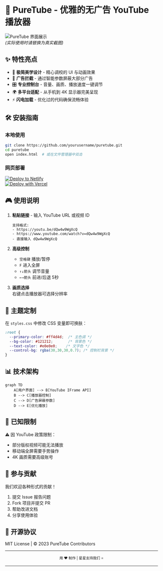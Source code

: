 # 🎥 PureTube - 优雅的无广告 YouTube 播放器  

![PureTube 界面展示](https://via.placeholder.com/800x500/1a1a1a/ffffff?text=PureTube+Player+Preview)  
*(实际使用时请替换为真实截图)*  

## ✨ 特性亮点  

- 🌈 **极简美学设计** - 精心调校的 UI 与动画效果  
- 🚫 **广告拦截** - 通过智能参数屏蔽大部分广告  
- 🎛️ **专业控制台** - 音量、画质、播放速度一键调节  
- 🌍 **多平台适配** - 从手机到 4K 显示器完美呈现  
- ⚡ **闪电加载** - 优化过的代码确保流畅体验  

## 🛠️ 安装指南  

### 本地使用  
```bash
git clone https://github.com/yourusername/puretube.git
cd puretube
open index.html  # 或在文件管理器中双击
```

### 网页部署  
[![Deploy to Netlify](https://www.netlify.com/img/deploy/button.svg)](https://app.netlify.com/start/deploy?repository=https://github.com/yourusername/puretube)  
[![Deploy with Vercel](https://vercel.com/button)](https://vercel.com/new/clone?repository-url=https://github.com/yourusername/puretube)  

## 🎮 使用说明  

1. **粘贴链接** - 输入 YouTube URL 或视频 ID  
   ```
   支持格式:
   - https://youtu.be/dQw4w9WgXcQ
   - https://www.youtube.com/watch?v=dQw4w9WgXcQ
   - 直接输入 dQw4w9WgXcQ
   ```

2. **高级控制**  
   - `空格键` 播放/暂停  
   - `F` 进入全屏  
   - `↑↓箭头` 调节音量  
   - `←→箭头` 前进/后退 5秒  

3. **画质选择**  
   右键点击播放器可选择分辨率  

## 🌈 主题定制  

在 `styles.css` 中修改 CSS 变量即可换肤：  
```css
:root {
  --primary-color: #ff4d4d;  /* 主色调 */
  --bg-color: #121212;       /* 背景色 */
  --text-color: #e0e0e0;    /* 文字色 */
  --control-bg: rgba(30,30,30,0.7); /* 控制栏背景 */
}
```

## 📊 技术架构  

```mermaid
graph TD
    A[用户界面] --> B[YouTube IFrame API]
    B --> C[播放器控制]
    C --> D[广告屏蔽参数]
    D --> E[优化播放]
```

## 🚧 已知限制  

⚠️ 因 YouTube 政策限制：  
- 部分版权视频可能无法播放  
- 移动端全屏需要手势操作  
- 4K 画质需要高级账号  

## 🤝 参与贡献  

我们欢迎各种形式的贡献！  
1. 提交 Issue 报告问题  
2. Fork 项目并提交 PR  
3. 帮助改进文档  
4. 分享使用体验  

## 📜 开源协议  

MIT License | © 2023 PureTube Contributors  

---

<div align="center">
  <sub>用 ❤️ 制作 | 星星支持我们 ⭐</sub>
</div>

---
